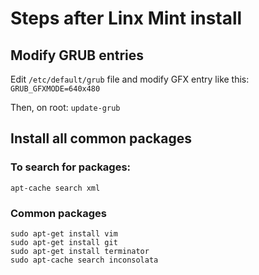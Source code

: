 # Steps after Linx Mint install

## Modify GRUB entries

Edit ```/etc/default/grub``` file and modify GFX entry like this: ```GRUB_GFXMODE=640x480```

Then, on root: ```update-grub```

## Install all common packages

### To search for packages: 
```apt-cache search xml```

### Common packages
```
sudo apt-get install vim
sudo apt-get install git
sudo apt-get install terminator
sudo apt-cache search inconsolata

```
